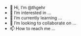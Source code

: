 - 👋 Hi, I’m @thgehr
- 👀 I’m interested in ...
- 🌱 I’m currently learning ...
- 💞️ I’m looking to collaborate on ...
- 📫 How to reach me ...

<!---
thgehr/thgehr is a ✨ special ✨ repository because its `README.md` (this file) appears on your GitHub profile.
You can click the Preview link to take a look at your changes.
--->
